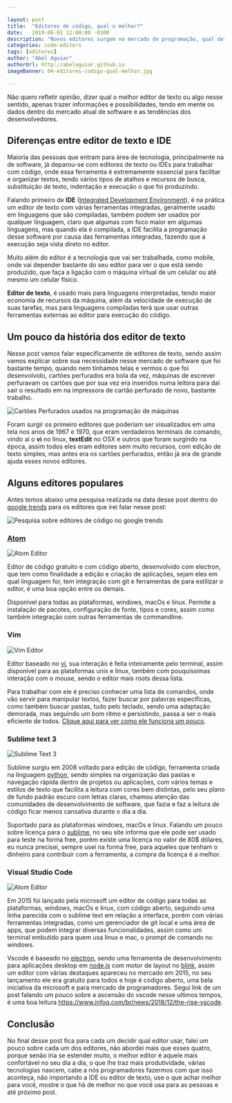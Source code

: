 ```yaml
---

layout: post
title:  "Editores de código, qual o melhor?"
date:   2019-06-01 12:00:00 -0300
description: "Novos editores surgem no mercado de programação, qual deles tem destaque nos dias de hoje"
categories: code-editors
tags: [editores]
author: "Abel Aguiar"
authorUrl: http://abelaguiar.github.io
imageBanner: 04-editores-codigo-qual-melhor.jpg

---
```


Não quero refletir opinião, dizer qual o melhor editor de texto ou algo nesse sentido, apenas trazer informações e possibilidades, tendo em mente os dados dentro do mercado atual de software e as tendências dos desenvolvedores.

## Diferenças entre editor de texto e IDE

Maioria das pessoas que entram para área de tecnologia, principalmente na de software, já deparou-se com editores de texto ou IDEs para trabalhar com código, onde essa ferramenta é extremamente essencial para facilitar e organizar textos, tendo vários tipos de atalhos e recursos de busca, substituição de texto, indentação e execução o que foi produzindo.

Falando primeiro de **IDE** ([Integrated Development Environment][IDE]), é na prática um editor de texto com várias ferramentas integradas, geralmente usado em linguagens que são compiladas, também podem ser usados por qualquer linguagem, claro que algumas com foco maior em algumas linguagens, mas quando ela é compilada, a IDE facilita a programação desse software por causa das ferramentas integradas, fazendo que a execução seja vista direto no editor.

[IDE]: https://en.wikipedia.org/wiki/Integrated_development_environment

Muito além do editor é a tecnologia que vai ser trabalhada, como mobile, onde vai depender bastante do seu editor para ver o que está sendo produzido, que faça a ligação com o máquina virtual de um celular ou até mesmo um celular físico. 

**Editor de texto**, é usado mais para linguagens interpretadas, tendo maior economia de recursos da máquina, além da velocidade de execução de suas tarefas, mas para linguagens compiladas terá que usar outras ferramentas externas ao editor para execução do código.

## Um pouco da história dos editor de texto

Nesse post vamos falar especificamente de editores de texto, sendo assim vamos explicar sobre sua necessidade nesse mercado de software que foi bastante tempo, quando nem tínhamos telas e vermos o que foi desenvolvido, cartões perfurados era bola da vez, máquinas de escrever perfuravam os cartões que por sua vez era inseridos numa leitora para daí sair o resultado em na impressora de cartão perfurado de novo, bastante trabalho.

<img class="img-fluid" src="https://abelaguiar.github.io/blog/assets/img/posts/04-editor-codigo-qual-melhor/cartao-perfurado.png" alt="Cartões Perfurados usados na programação de máquinas">

Foram surgir os primeiro editores que poderiam ser visualizados em uma tela nos anos de 1967 e 1970, que eram verdadeiros terminais de comando, vindo aí o **vi** no linux, **textEdit** no OSX e outros que foram surgindo na época, assim todos eles eram editores sem muito recursos, com edição de texto simples, mas antes era os cartões perfurados, então já era de grande ajuda esses novos editores. 

## Alguns editores populares

Antes temos abaixo uma pesquisa realizada na data desse post dentro do [google trends][google-trends] para os editores que irei falar nesse post:

[google-trends]: https://trends.google.com/trends

<img class="img-fluid" src="https://abelaguiar.github.io/blog/assets/img/posts/04-editor-codigo-qual-melhor/google-trends.png" alt="Pesquisa sobre editores de código no google trends">

### [Atom][atom]

[atom]: https://atom.io

<img class="img-fluid" src="https://abelaguiar.github.io/blog/assets/img/posts/04-editor-codigo-qual-melhor/atom-editor.png" alt="Atom Editor">

Editor de código gratuito e com código aberto, desenvolvido com electron, que tem como finalidade a edição e criação de aplicações, sejam eles em qual linguagem for, tem integração com git e ferramentas de para estilizar o editor, é uma boa opção entre os demais. 

Disponível para todas as plataformas, windows, macOs e linux. Permite a instalação de pacotes, configuração de fonte, tipos e cores, assim como também integração com outras ferramentas de commandline.

### Vim

<img class="img-fluid" src="https://abelaguiar.github.io/blog/assets/img/posts/04-editor-codigo-qual-melhor/vim.jpeg" alt="Vim Editor">

Editor baseado no [vi][vi], sua interação é feita inteiramente pelo terminal, assim disponível para as plataformas unix e linux, também com pouquíssimas interação com o mouse, sendo o editor mais roots dessa lista. 

Para trabalhar com ele é preciso conhecer uma lista de comandos, onde vão servir para manipular textos, fazer buscar por palavras específicas, como também buscar pastas, tudo pelo teclado, sendo uma adaptação demorada, mas seguindo um bom ritmo e persistindo, passa a ser o mais eficiente de todos. [Clique aqui para ver como ele funciona um pouco][conhecendo-vim].

[conhecendo-vim]: https://canaltech.com.br/linux/conheca-e-aprenda-a-usar-o-editor-vim-no-linux

[vi]: https://en.wikipedia.org/wiki/Vi

### Sublime text 3

<img class="img-fluid" src="https://abelaguiar.github.io/blog/assets/img/posts/04-editor-codigo-qual-melhor/sublime-text-3.jpg" alt="Sublime Text 3">

Sublime surgiu em 2008 voltado para edição de código, ferramenta criada na linguagem [python][python], sendo simples na organização das pastas e navegação rápida dentro de projetos ou aplicações, com vários temas e estilos de texto que facilita a leitura com cores bem distintas, pelo seu plano de fundo padrão escuro com letras claras, chamou atenção das comunidades de desenvolvimento de software, que fazia e faz a leitura de código ficar menos cansativa durante o dia a dia.

[python]: https://pt.wikipedia.org/wiki/Python

Suportado para as plataformas windows, macOs e linux. Falando um pouco sobre licença para o [sublime][sublime], no seu site informa que ele pode ser usado para teste na forma free, porém existe uma licença no valor de 80$ dólares, eu nunca precisei, sempre usei na forma free, para aqueles que tenham o dinheiro para contribuir com a ferramenta, a compra da licença é a melhor.

[sublime]: https://www.sublimetext.com

### Visual Studio Code

<img class="img-fluid" src="https://abelaguiar.github.io/blog/assets/img/posts/04-editor-codigo-qual-melhor/vscode.png" alt="Atom Editor">

Em 2015 foi lançado pela microsoft um editor de código para todas as plataformas, windows, macOs e linux, com código aberto, seguindo uma linha parecida com o sublime text em relação a interface, porém com várias ferramentas integradas, como um gerenciador de git local e uma área de apps, que podem integrar diversas funcionalidades, assim como um terminal embutido para quem usa linux e mac, o prompt de comando no windows.

Vscode é baseado no [electron][electron], sendo uma ferramenta de desenvolvimento para aplicações desktop em [node.js][nodejs] com motor de layout no [blink][blink], assim um editor com várias destaques apareceu no mercado em 2015, no seu lançamento ele era gratuito para todos e hoje é código aberto, uma bela iniciativa da microsoft e para mercado de programadores. Segui link de um post falando um pouco sobre a ascensão do vscode nesse ultimos tempos, é uma boa leitura https://www.infoq.com/br/news/2018/12/the-rise-vscode.

[electron]: https://en.wikipedia.org/wiki/Electron_(software_framework)
[nodejs]: https://pt.wikipedia.org/wiki/Node.js
[blink]: https://pt.wikipedia.org/wiki/Blink_(motor_de_layout)

## Conclusão

No final desse post fica para cada um decidir qual editor usar, falei um pouco sobre cada um dos editores, não abordei mais que esses quatro, porque senão iria se estender muito, o melhor editor é aquele mais confortável no seu dia a dia, o que lhe traz mais produtividade, várias tecnologias nascem, cabe a nós programadores fazermos com que isso aconteça, não importando a IDE ou editor de texto, use o que achar melhor para você, mostre o que há de melhor no que você usa para as pessoas e até próximo post.

